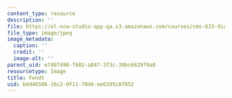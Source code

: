 ```yaml
---
content_type: resource
description: ''
file: https://ol-ocw-studio-app-qa.s3.amazonaws.com/courses/cms-633-digital-humanities-spring-2015/b4d4650616c29f1170d4ee6395c8f852_IMG_8833.jpg
file_type: image/jpeg
image_metadata:
  caption: ''
  credit: ''
  image-alt: ''
parent_uid: e7467490-f602-a847-3f3c-30bc6629f9a0
resourcetype: Image
title: Fendt
uid: b4d46506-16c2-9f11-70d4-ee6395c8f852
---
```

